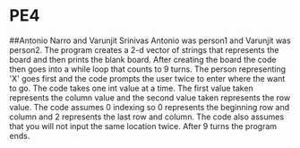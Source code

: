 # PE4
##Antonio Narro and Varunjit Srinivas
Antonio was person1 and Varunjit was person2.
The program creates a 2-d vector of strings that represents the board and then prints the blank board. After creating the board the code then goes into a while loop that counts to 9 turns. The person representing 'X' goes first and the code prompts the user twice to enter where the want to go. The code takes one int value at a time. The first value taken represents the column value and the second value taken represents the row value. The code assumes 0 indexing so 0 represents the beginning row and column and 2 represents the last row and column. The code also assumes that you will not input the same location twice. After 9 turns the program ends.
